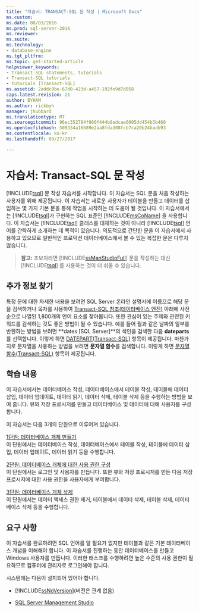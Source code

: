 ```yaml
---
title: "자습서: TRANSACT-SQL 문 작성 | Microsoft Docs"
ms.custom: 
ms.date: 08/03/2016
ms.prod: sql-server-2016
ms.reviewer: 
ms.suite: 
ms.technology:
- database-engine
ms.tgt_pltfrm: 
ms.topic: get-started-article
helpviewer_keywords:
- Transact-SQL statements, tutorials
- Transact-SQL tutorials
- tutorials [Transact-SQL]
ms.assetid: 2addc9be-67d0-423d-a457-192fe9d7d058
caps.latest.revision: 21
author: BYHAM
ms.author: rickbyh
manager: jhubbard
ms.translationtype: MT
ms.sourcegitcommit: 96ec352784f060f444b8adcae6005dd454b3b460
ms.openlocfilehash: 509334a16689e2aa8fda308fcb7ca20b24badb93
ms.contentlocale: ko-kr
ms.lasthandoff: 09/27/2017

---
```

# <a name="tutorial-writing-transact-sql-statements"></a>자습서: Transact-SQL 문 작성
[!INCLUDE[tsql](../includes/tsql-md.md)] 문 작성 자습서를 시작합니다. 이 자습서는 SQL 문을 처음 작성하는 사용자를 위해 제공됩니다. 이 자습서는 새로운 사용자가 테이블을 만들고 데이터를 삽입하는 몇 가지 기본 문을 통해 작업을 시작하는 데 도움이 될 것입니다. 이 자습서에서는 [!INCLUDE[tsql](../includes/tsql-md.md)]가 구현하는 SQL 표준인 [!INCLUDE[msCoName](../includes/msconame-md.md)] 을 사용합니다. 이 자습서는 [!INCLUDE[tsql](../includes/tsql-md.md)] 클래스를 대체하는 것이 아니라 [!INCLUDE[tsql](../includes/tsql-md.md)] 언어를 간략하게 소개하는 데 목적이 있습니다. 의도적으로 간단한 문을 이 자습서에서 사용하고 있으므로 일반적인 프로덕션 데이터베이스에서 볼 수 있는 복잡한 문은 다루지 않습니다.  
  
>**참고:** 초보자라면 [!INCLUDE[ssManStudioFull](../includes/ssmanstudiofull-md.md)] 문을 작성하는 대신 [!INCLUDE[tsql](../includes/tsql-md.md)] 를 사용하는 것이 더 쉬울 수 있습니다.  
  
## <a name="finding-more-information"></a>추가 정보 찾기  
특정 문에 대한 자세한 내용을 보려면 SQL Server 온라인 설명서에 이름으로 해당 문을 검색하거나 목차를 사용하여 [Transact-SQL 참조&#40;데이터베이스 엔진&#41;](../t-sql/transact-sql-reference-database-engine.md) 아래에 사전순으로 나열된 1,800개의 언어 요소를 찾아봅니다. 또한 관심이 있는 주제와 관련된 키워드를 검색하는 것도 좋은 방법이 될 수 있습니다. 예를 들어 월과 같은 날짜의 일부를 반환하는 방법을 보려면 **dates [SQL Server]**의 색인을 검색한 다음 **dateparts**를 선택합니다. 이렇게 하면 [DATEPART&#40;Transact-SQL&#41;](../t-sql/functions/datepart-transact-sql.md) 항목이 제공됩니다. 마찬가지로 문자열을 사용하는 방법을 보려면 **문자열 함수**를 검색합니다. 이렇게 하면 [문자열 함수&#40;Transact-SQL&#41;](../t-sql/functions/string-functions-transact-sql.md) 항목이 제공됩니다.  
  
## <a name="what-you-will-learn"></a>학습 내용  
이 자습서에서는 데이터베이스 작성, 데이터베이스에서 테이블 작성, 테이블에 데이터 삽입, 데이터 업데이트, 데이터 읽기, 데이터 삭제, 테이블 삭제 등을 수행하는 방법을 보여 줍니다. 뷰와 저장 프로시저를 만들고 데이터베이스 및 데이터에 대해 사용자를 구성합니다.  
  
이 자습서는 다음 3개의 단원으로 이루어져 있습니다.  
  
[1단원: 데이터베이스 개체 만들기](../t-sql/lesson-1-creating-database-objects.md)  
이 단원에서는 데이터베이스 작성, 데이터베이스에서 테이블 작성, 테이블에 데이터 삽입, 데이터 업데이트, 데이터 읽기 등을 수행합니다.  
  
[2단원: 데이터베이스 개체에 대한 사용 권한 구성](../t-sql/lesson-2-configuring-permissions-on-database-objects.md)  
이 단원에서는 로그인 및 사용자를 만듭니다. 또한 뷰와 저장 프로시저를 만든 다음 저장 프로시저에 대한 사용 권한을 사용자에게 부여합니다.  
  
[3단원: 데이터베이스 개체 삭제](../t-sql/lesson-3-deleting-database-objects.md)  
이 단원에서는 데이터 액세스 권한 제거, 테이블에서 데이터 삭제, 테이블 삭제, 데이터베이스 삭제 등을 수행합니다.  
  
## <a name="requirements"></a>요구 사항  
이 자습서를 완료하려면 SQL 언어를 알 필요가 없지만 테이블과 같은 기본 데이터베이스 개념을 이해해야 합니다. 이 자습서를 진행하는 동안 데이터베이스를 만들고 Windows 사용자를 만듭니다. 이러한 태스크를 수행하려면 높은 수준의 사용 권한이 필요하므로 컴퓨터에 관리자로 로그인해야 합니다.  
  
시스템에는 다음이 설치되어 있어야 합니다.  
  
-   [!INCLUDE[ssNoVersion](../includes/ssnoversion-md.md)](버전은 관계 없음)  
  
-  [SQL Server Management Studio](../ssms/download-sql-server-management-studio-ssms.md)  
  

 
  
  
  



